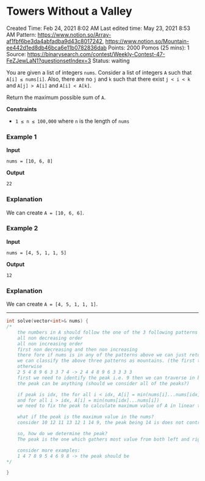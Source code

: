 # Towers Without a Valley

Created Time: Feb 24, 2021 8:02 AM
Last edited time: May 23, 2021 8:53 AM
Pattern: https://www.notion.so/Array-af1fbf6be3da4abfadba9d43c8017242, https://www.notion.so/Mountain-ee442d1ed8db46bca6e11b0782836dab
Points: 2000
Pomos (25 mins): 1
Source: https://binarysearch.com/contest/Weekly-Contest-47-FeZJewLaN1?questionsetIndex=3
Status: waiting

You are given a list of integers `nums`. Consider a list of integers `A` such that `A[i] ≤ nums[i]`. Also, there are no `j` and `k` such that there exist `j < i < k` and `A[j] > A[i]` and `A[i] < A[k]`.

Return the maximum possible sum of `A`.

**Constraints**

- `1 ≤ n ≤ 100,000` where `n` is the length of `nums`

### **Example 1**

****Input****

`nums = [10, 6, 8]`

****Output****

`22`

### **Explanation**

We can create `A = [10, 6, 6]`.

### **Example 2**

****Input****

`nums = [4, 5, 1, 1, 5]`

****Output****

`12`

### **Explanation**

We can create `A = [4, 5, 1, 1, 1]`.

---

```cpp
int solve(vector<int>& nums) {
/*
    the numbers in A should follow the one of the 3 following patterns
    all non decreasing order
    all non increasing order
    first non decreasing and then non increasing
    there fore if nums is in any of the patterns above we can just return it. 
    we can classify the above three patterns as mountains. (the first to have peaks at the first and the last respectively)
    otherwise 
    2 5 4 8 9 6 3 3 7 4 -> 2 4 4 8 9 6 3 3 3 3 
    first we need to identify the peak i.e. 9 then we can traverse in both left and right to fill A
    the peak can be anything (should we consider all of the peaks?)

    if peak is idx, the for all i < idx, A[i] = min(nums[i]...nums[idx])
    and for all i > idx, A[i] = min(nums[idx]...nums[i])
    we need to fix the peak to calculate maximum value of A in linear time. 

    what if the peak is the maximum value in the nums?
    consider 10 12 11 13 12 1 14 9, the peak being 14 is does not contribute maximum A. i.e.  1 1 1 1 1 14 9. In this case we need the peak to be 13. -> 10 11 11 13 12 1 1 1. 

    so, how do we determine the peak?
    The peak is the one which gathers most value from both left and right...

    consider more examples:
    1 4 7 8 9 5 4 6 9 8 -> the peak should be 
*/

}
```